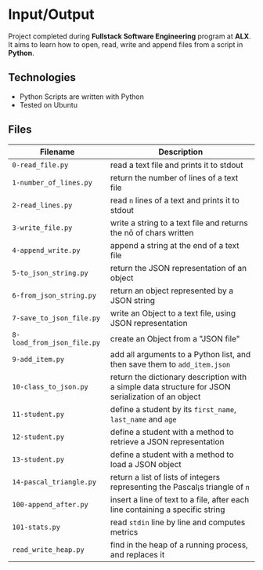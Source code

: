 # Input/Output
Project completed during **Fullstack Software Engineering** program at **ALX**. It aims to learn how to open, read, write and append files from a script in **Python**.

## Technologies
* Python Scripts are written with Python
* Tested on Ubuntu

## Files

| Filename | Description |
| -------- | ----------- |
| `0-read_file.py` | read a text file and prints it to stdout |
| `1-number_of_lines.py` | return the number of lines of a text file |
| `2-read_lines.py` | read `n` lines of a text and prints it to stdout |
| `3-write_file.py` | write a string to a text file and returns the nō of chars written |
| `4-append_write.py` | append a string at the end of a text file |
| `5-to_json_string.py` | return the JSON representation of an object |
| `6-from_json_string.py` | return an object represented by a JSON string |
| `7-save_to_json_file.py` | write an Object to a text file, using JSON representation |
| `8-load_from_json_file.py` | create an Object from a "JSON file" |
| `9-add_item.py` | add all arguments to a Python list, and then save them to `add_item.json` |
| `10-class_to_json.py` | return the dictionary description with a simple data structure for JSON serialization of an object |
| `11-student.py` | define a student by its `first_name`, `last_name` and `age` |
| `12-student.py` | define a student with a method to retrieve a JSON representation |
| `13-student.py` | define a student with a method to load a JSON object |
| `14-pascal_triangle.py` | return a list of lists of integers representing the Pascal¡s triangle of `n` |
| `100-append_after.py` | insert a line of text to a file, after each line containing a specific string |
| `101-stats.py` | read `stdin` line by line and computes metrics |
| `read_write_heap.py` | find in the heap of a running process, and replaces it |
